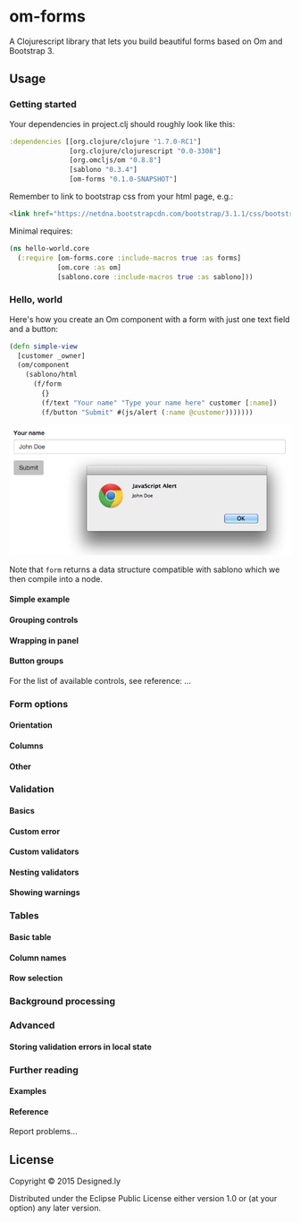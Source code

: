 # om-forms

A Clojurescript library that lets you build beautiful forms based on Om and Bootstrap 3.

## Usage

### Getting started

Your dependencies in project.clj should roughly look like this:

```clojure
:dependencies [[org.clojure/clojure "1.7.0-RC1"]
               [org.clojure/clojurescript "0.0-3308"]
               [org.omcljs/om "0.8.8"]
               [sablono "0.3.4"]
               [om-forms "0.1.0-SNAPSHOT"]
```

Remember to link to bootstrap css from your html page, e.g.:

```html
<link href="https://netdna.bootstrapcdn.com/bootstrap/3.1.1/css/bootstrap.min.css" rel="stylesheet"/>
```


Minimal requires:

```clojure
(ns hello-world.core
  (:require [om-forms.core :include-macros true :as forms]
            [om.core :as om]
            [sablono.core :include-macros true :as sablono]))
```

### Hello, world

Here's how you create an Om component with a form with just one text field and a button:

```clojure
(defn simple-view
  [customer _owner]
  (om/component
    (sablono/html
      (f/form
        {}
        (f/text "Your name" "Type your name here" customer [:name])
        (f/button "Submit" #(js/alert (:name @customer)))))))
```

![](https://github.com/bilus/om-forms/blob/master/doc/images/hello-world.png)

Note that `form` returns a data structure compatible with sablono which we then compile into a node.

#### Simple example
#### Grouping controls
#### Wrapping in panel
#### Button groups

For the list of available controls, see reference: ...

### Form options
#### Orientation
#### Columns
#### Other

### Validation
#### Basics
#### Custom error
#### Custom validators
#### Nesting validators
#### Showing warnings

### Tables
#### Basic table
#### Column names
#### Row selection

### Background processing

### Advanced
#### Storing validation errors in local state

### Further reading
#### Examples
#### Reference

Report problems...

## License

Copyright © 2015 Designed.ly

Distributed under the Eclipse Public License either version 1.0 or (at
your option) any later version.
